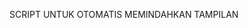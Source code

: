 SCRIPT UNTUK OTOMATIS MEMINDAHKAN TAMPILAN 
<script type="text/javascript">window.location.href="hckd.html";</script>
